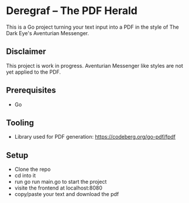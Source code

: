 # Deregraf – The PDF Herald 

This is a Go project turning your text input into a PDF in the style of The Dark Eye's Aventurian Messenger.

## Disclaimer
This project is work in progress. Aventurian Messenger like styles are not yet applied to the PDF.

## Prerequisites
- Go

## Tooling
- Library used for PDF generation: https://codeberg.org/go-pdf/fpdf

## Setup
- Clone the repo
- cd into it
- run go run main.go to start the project
- visite the frontend at localhost:8080
- copy/paste your text and download the pdf